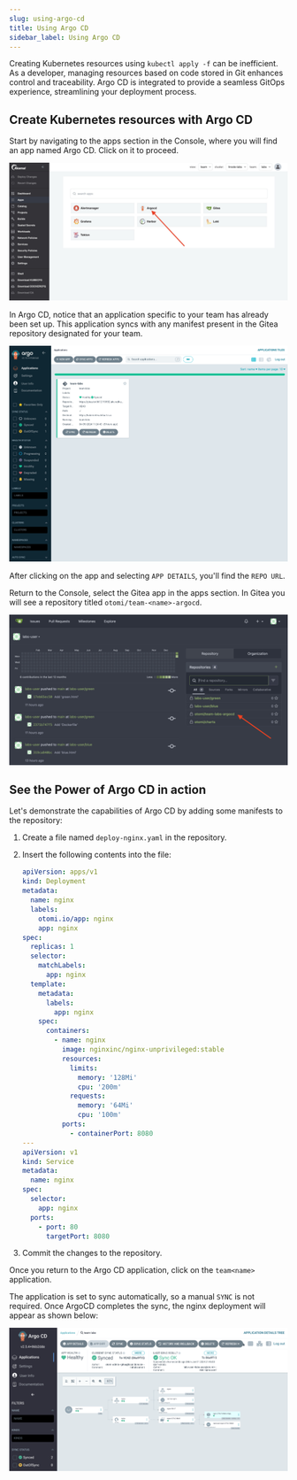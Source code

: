```yaml
---
slug: using-argo-cd
title: Using Argo CD
sidebar_label: Using Argo CD
---
```


Creating Kubernetes resources using `kubectl apply -f` can be inefficient. As a developer, managing resources based on code stored in Git enhances control and traceability. Argo CD is integrated to provide a seamless GitOps experience, streamlining your deployment process.

## Create Kubernetes resources with Argo CD

Start by navigating to the apps section in the Console, where you will find an app named Argo CD. Click on it to proceed.

![Argo CD App in the Console](../../img/team-app-argo.png)

In Argo CD, notice that an application specific to your team has already been set up. This application syncs with any manifest present in the Gitea repository designated for your team.

![Argo CD Team Application Overview](../../img/argo-team-app.png)

After clicking on the app and selecting `APP DETAILS`, you'll find the `REPO URL`.

Return to the Console, select the Gitea app in the apps section. In Gitea you will see a repository titled `otomi/team-<name>-argocd`.

![Gitea Repository for Argo CD](../../img/argo-team-repo.png)

## See the Power of Argo CD in action

Let's demonstrate the capabilities of Argo CD by adding some manifests to the repository:

1. Create a file named `deploy-nginx.yaml` in the repository.
2. Insert the following contents into the file:

   ```yaml
   apiVersion: apps/v1
   kind: Deployment
   metadata:
     name: nginx
     labels:
       otomi.io/app: nginx
       app: nginx
   spec:
     replicas: 1
     selector:
       matchLabels:
         app: nginx
     template:
       metadata:
         labels:
           app: nginx
       spec:
         containers:
           - name: nginx
             image: nginxinc/nginx-unprivileged:stable
             resources:
               limits:
                 memory: '128Mi'
                 cpu: '200m'
               requests:
                 memory: '64Mi'
                 cpu: '100m'
             ports:
               - containerPort: 8080
   ---
   apiVersion: v1
   kind: Service
   metadata:
     name: nginx
   spec:
     selector:
       app: nginx
     ports:
       - port: 80
         targetPort: 8080
   ```

3. Commit the changes to the repository.

Once you return to the Argo CD application, click on the `team<name>` application.

The application is set to sync automatically, so a manual `SYNC` is not required. Once ArgoCD completes the sync, the nginx deployment will appear as shown below:

![Syncing in ArgoCD](../../img/argo-team-sync.png)


